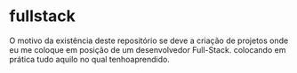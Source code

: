 # fullstack
O motivo da existência deste repositório se deve a criação de projetos onde eu me coloque em posição de um desenvolvedor Full-Stack. colocando em prática tudo aquilo no qual tenhoaprendido.
